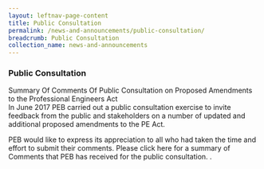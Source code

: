 ```yaml
---
layout: leftnav-page-content
title: Public Consultation
permalink: /news-and-announcements/public-consultation/
breadcrumb: Public Consultation
collection_name: news-and-announcements
---
```


### **Public Consultation**

Summary Of Comments Of Public Consultation on Proposed Amendments to the Professional Engineers Act  
In June 2017 PEB carried out a public consultation exercise to invite feedback from the public and stakeholders on a number of updated and additional proposed amendments to the PE Act. 

PEB would like to express its appreciation to all who had taken the time and effort to submit their comments. Please click here for a summary of Comments that PEB has received for the public consultation. . 